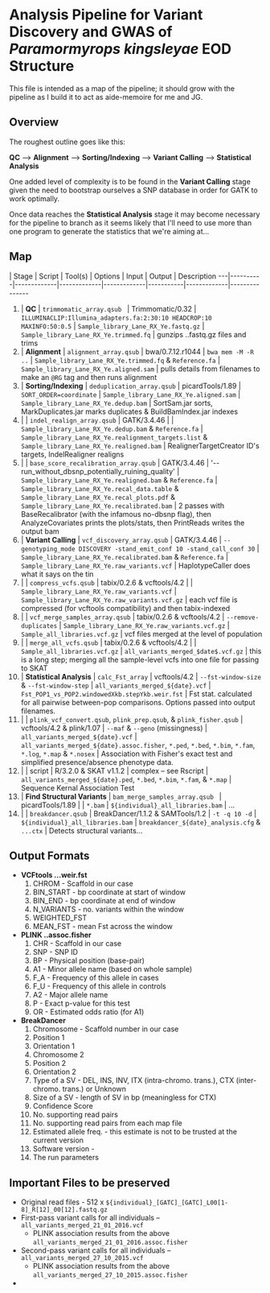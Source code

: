 # Analysis Pipeline for Variant Discovery and GWAS of *Paramormyrops kingsleyae* EOD Structure

This file is intended as a map of the pipeline; it should grow with the pipeline as I build it to act as aide-memoire for me and JG.

## Overview

The roughest outline goes like this:

**QC** --> **Alignment** --> **Sorting/Indexing** --> **Variant Calling** --> **Statistical Analysis**

One added level of complexity is to be found in the **Variant Calling** stage given the need to bootstrap ourselves a SNP database in order for GATK to work optimally.

Once data reaches the **Statistical Analysis** stage it may become necessary for the pipeline to branch as it seems likely that I'll need to use more than one program to generate the statistics that we're aiming at...

## Map

   |  Stage   |   Script    |   Tool(s)   |   Options   |   Input   |   Output    |   Description
---|----------|-------------|-------------|-------------|-----------|-------------|---------------
1. | **QC** | `trimmomatic_array.qsub ` | Trimmomatic/0.32 | `ILLUMINACLIP:Illumina_adapters.fa:2:30:10 HEADCROP:10 MAXINFO:50:0.5` | `Sample_library_Lane_RX_Ye.fastq.gz` | `Sample_library_Lane_RX_Ye.trimmed.fq` | gunzips ..fastq.gz files and trims
2. | **Alignment** | `alignment_array.qsub` | bwa/0.7.12.r1044 | `bwa mem -M -R ..` | `Sample_library_Lane_RX_Ye.trimmed.fq` & `Reference.fa` | `Sample_library_Lane_RX_Ye.aligned.sam` | pulls details from filenames to make an `@RG` tag and then runs alignment
3. | **Sorting/Indexing** | `deduplication_array.qsub` | picardTools/1.89 | `SORT_ORDER=coordinate` | `Sample_library_Lane_RX_Ye.aligned.sam` | `Sample_library_Lane_RX_Ye.dedup.bam` | SortSam.jar sorts, MarkDuplicates.jar marks duplicates & BuildBamIndex.jar indexes
4. | | `indel_realign_array.qsub` | GATK/3.4.46 | | `Sample_library_Lane_RX_Ye.dedup.bam` & `Reference.fa` | `Sample_library_Lane_RX_Ye.realignment_targets.list` & `Sample_library_Lane_RX_Ye.realigned.bam` | RealignerTargetCreator ID's targets, IndelRealigner realigns
5. | | `base_score_recalibration_array.qsub` | GATK/3.4.46 | '--run_without_dbsnp_potentially_ruining_quality' | `Sample_library_Lane_RX_Ye.realigned.bam` & `Reference.fa` | `Sample_library_Lane_RX_Ye.recal_data.table` & `Sample_library_Lane_RX_Ye.recal_plots.pdf` & `Sample_library_Lane_RX_Ye.recalibrated.bam` | 2 passes with BaseRecalibrator (with the infamous no-dbsnp flag), then AnalyzeCovariates prints the plots/stats, then PrintReads writes the output bam
6. | **Variant Calling** | `vcf_discovery_array.qsub` | GATK/3.4.46 | `--genotyping_mode DISCOVERY -stand_emit_conf 10 -stand_call_conf 30` | `Sample_library_Lane_RX_Ye.recalibrated.bam` & `Reference.fa` | `Sample_library_Lane_RX_Ye.raw_variants.vcf` | HaplotypeCaller does what it says on the tin
7. | | `compress_vcfs.qsub` | tabix/0.2.6 & vcftools/4.2 | | `Sample_library_Lane_RX_Ye.raw_variants.vcf` | `Sample_library_Lane_RX_Ye.raw_variants.vcf.gz` | each vcf file is compressed (for vcftools compatibility) and then tabix-indexed
8. | | `vcf_merge_samples_array.qsub` | tabix/0.2.6 & vcftools/4.2 | `--remove-duplicates` | `Sample_library_Lane_RX_Ye.raw_variants.vcf.gz` | `Sample_all_libraries.vcf.gz` | vcf files merged at the level of population
9. | | `merge_all_vcfs.qsub` | tabix/0.2.6 & vcftools/4.2 | | `Sample_all_libraries.vcf.gz` | `all_variants_merged_$date$.vcf.gz` | this is a long step; merging all the sample-level vcfs into one file for passing to SKAT
10. | **Statistical Analysis** | `calc_Fst_array` | vcftools/4.2 | `--fst-window-size` & `--fst-window-step` | `all_variants_merged_${date}.vcf` | `Fst_POP1_vs_POP2.windowedXkb.stepYkb.weir.fst` | Fst stat. calculated for all pairwise between-pop comparisons. Options passed into output filenames.
11. | | `plink_vcf_convert.qsub`, `plink_prep.qsub`, & `plink_fisher.qsub` | vcftools/4.2 & plink/1.07 | `--maf` & `--geno` (missingness) | `all_variants_merged_${date}.vcf` | `all_variants_merged_${date}.assoc.fisher`, `*.ped`, `*.bed`, `*.bim`, `*.fam`, `*.log`, `*.map` & `*.nosex` | Association with Fisher's exact test and simplified presence/absence phenotype data.
12. | | script | R/3.2.0 & SKAT v1.1.2 | complex – see Rscript | `all_variants_merged_${date}.ped`, `*.bed`, `*.bim`, `*.fam`, & `*.map` | Sequence Kernal Association Test
13. | **Find Structural Variants** | `bam_merge_samples_array.qsub ` | picardTools/1.89 | | `*.bam` | `${individual}_all_libraries.bam` | ...
13. | | `breakdancer.qsub` | BreakDancer/1.1.2 & SAMTools/1.2 | `-t -q 10 -d` | `${individual}_all_libraries.bam` | `breakdancer_${date}_analysis.cfg` & `...ctx` | Detects structural variants...


## Output Formats

  - **VCFtools ...weir.fst**
    1. CHROM      - Scaffold in our case
    2. BIN_START  - bp coordinate at start of window
    3. BIN_END    - bp coordinate at end of window
    4. N_VARIANTS - no. variants within the window
    5. WEIGHTED_FST
    6. MEAN_FST   - mean Fst across the window
  - **PLINK ..assoc.fisher**
    1. CHR - Scaffold in our case
    2. SNP - SNP ID
    3. BP - Physical position (base-pair)
    4. A1 - Minor allele name (based on whole sample)
    5. F_A - Frequency of this allele in cases
    6. F_U - Frequency of this allele in controls
    7. A2 - Major allele name
    8. P - Exact p-value for this test
    9. OR - Estimated odds ratio (for A1)
  - **BreakDancer**
    1. Chromosome               - Scaffold number in our case
    2. Position 1
    3. Orientation 1
    4. Chromosome 2
    5. Position 2
    6. Orientation 2
    7. Type of a SV             - DEL, INS, INV, ITX (intra-chromo. trans.), CTX (inter-chromo. trans.) or Unknown
    8. Size of a SV             - length of SV in bp (meaningless for CTX)
    9. Confidence Score
    10. No. supporting read pairs
    11. No. supporting read pairs from each map file
    12. Estimated allele freq.  - this estimate is not to be trusted at the current version
    13. Software version        -
    14. The run parameters


## Important Files to be preserved

  - Original read files - 512 x `${individual}_[GATC]_[GATC]_L00[1-8]_R[12]_00[12].fastq.gz`
  - First-pass variant calls for all individuals – `all_variants_merged_21_01_2016.vcf`
    - PLINK association results from the above `all_variants_merged_21_01_2016.assoc.fisher`
  - Second-pass variant calls for all individuals – `all_variants_merged_27_10_2015.vcf`
    - PLINK association results from the above `all_variants_merged_27_10_2015.assoc.fisher`
  -

